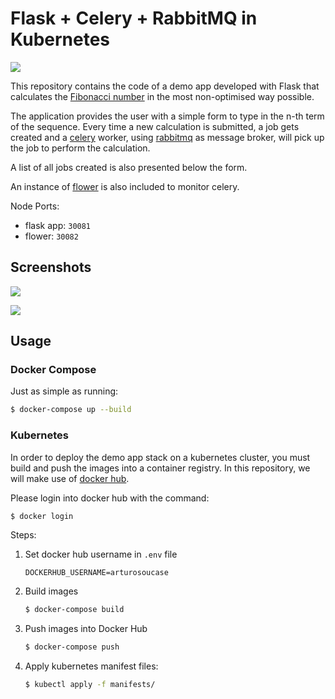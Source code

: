 # Flask + Celery + RabbitMQ in Kubernetes

![](https://github.com/asoucase/flask-celery-kubernetes-example/blob/master/.github/images/k8s-diagram.svg?raw=true)


This repository contains the code of a demo app developed with Flask that calculates the [Fibonacci number](https://en.wikipedia.org/wiki/Fibonacci_number) in the most non-optimised way possible. 

The application provides the user with a simple form to type in the n-th term of the sequence. Every time a new calculation is submitted, a job gets created and a [celery](https://github.com/celery/celery) worker, using [rabbitmq](https://www.rabbitmq.com) as message broker,  will pick up the job to perform the calculation. 

A list of all jobs created is also presented below the form. 

An instance of [flower](https://github.com/mher/flower) is also included to monitor celery. 

Node Ports: 

- flask app: `30081`
- flower: `30082`



## Screenshots

![](https://github.com/asoucase/flask-celery-kubernetes-example/blob/master/.github/images/screenshot_01.png?raw=true)

![](https://github.com/asoucase/flask-celery-kubernetes-example/blob/master/.github/images/screenshot_02.png?raw=true)


## Usage

### Docker Compose

Just as simple as running:

```bash
$ docker-compose up --build
```



### Kubernetes

In order to deploy the demo app stack on a kubernetes cluster, you must build and push the images into a container registry. In this repository, we will make use of [docker hub](https://hub.docker.com).

Please login into docker hub with the command:

```bash
$ docker login
```



Steps:

1. Set docker hub username in `.env` file

    ```
    DOCKERHUB_USERNAME=arturosoucase
    ```

2. Build images

      ```bash
    $ docker-compose build
    ```

3. Push images into Docker Hub

      ```bash
    $ docker-compose push
    ```

4. Apply kubernetes manifest files:

    ```bash
    $ kubectl apply -f manifests/
    ```

